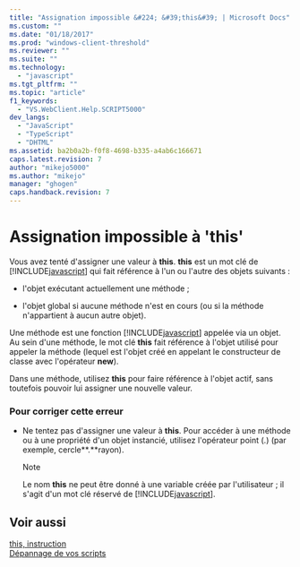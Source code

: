 ```yaml
---
title: "Assignation impossible &#224; &#39;this&#39; | Microsoft Docs"
ms.custom: ""
ms.date: "01/18/2017"
ms.prod: "windows-client-threshold"
ms.reviewer: ""
ms.suite: ""
ms.technology: 
  - "javascript"
ms.tgt_pltfrm: ""
ms.topic: "article"
f1_keywords: 
  - "VS.WebClient.Help.SCRIPT5000"
dev_langs: 
  - "JavaScript"
  - "TypeScript"
  - "DHTML"
ms.assetid: ba2b0a2b-f0f8-4698-b335-a4ab6c166671
caps.latest.revision: 7
author: "mikejo5000"
ms.author: "mikejo"
manager: "ghogen"
caps.handback.revision: 7
---
```

# Assignation impossible &#224; &#39;this&#39;
Vous avez tenté d'assigner une valeur à **this**.  **this** est un mot clé de [!INCLUDE[javascript](../../javascript/includes/javascript-md.md)] qui fait référence à l'un ou l'autre des objets suivants :  
  
-   l'objet exécutant actuellement une méthode ;  
  
-   l'objet global si aucune méthode n'est en cours \(ou si la méthode n'appartient à aucun autre objet\).  
  
 Une méthode est une fonction [!INCLUDE[javascript](../../javascript/includes/javascript-md.md)] appelée via un objet.  Au sein d'une méthode, le mot clé **this** fait référence à l'objet utilisé pour appeler la méthode \(lequel est l'objet créé en appelant le constructeur de classe avec l'opérateur **new**\).  
  
 Dans une méthode, utilisez **this** pour faire référence à l'objet actif, sans toutefois pouvoir lui assigner une nouvelle valeur.  
  
### Pour corriger cette erreur  
  
-   Ne tentez pas d'assigner une valeur à **this**.  Pour accéder à une méthode ou à une propriété d'un objet instancié, utilisez l'opérateur point \(.\) \(par exemple, cercle**.**rayon\).  
  
    > [!NOTE]
    >  Le nom **this** ne peut être donné à une variable créée par l'utilisateur ; il s'agit d'un mot clé réservé de [!INCLUDE[javascript](../../javascript/includes/javascript-md.md)].  
  
## Voir aussi  
 [this, instruction](../../javascript/reference/this-statement-javascript.md)   
 [Dépannage de vos scripts](../../javascript/advanced/troubleshooting-your-scripts-javascript.md)